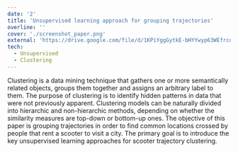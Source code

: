 ```yaml
---
date: '2'
title: 'Unsupervised learning approach for grouping trajectories'
overline: ''
cover: './screenshot_paper.png'
external: 'https://drive.google.com/file/d/1KPiYggGytkE-bHYYwyp63WEfrcoqbrzB/view?usp=sharing'
tech:
  - Unsupervised
  - Clustering
---
```


Clustering is a data mining technique that gathers one or more semantically related objects, groups them together and assigns an arbitrary label to them. The purpose of clustering is to identify hidden patterns in data that were not previously apparent. Clustering models can be naturally divided into hierarchic and non-hierarchic methods, depending on whether the similarity measures are top-down or bottom-up ones. The objective of this paper is grouping trajectories in order to find common locations crossed by people that rent a scooter to visit a city. The primary goal is to introduce the key unsupervised learning approaches for scooter trajectory clustering.
